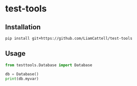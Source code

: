 # test-tools

## Installation

`pip install git+https://github.com/LiamCattell/test-tools`

## Usage

```python
from testtools.Database import Database

db = Database()
print(db.myvar)
```